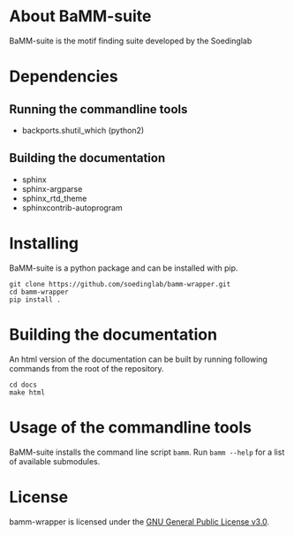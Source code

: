 About BaMM-suite
================

BaMM-suite is the motif finding suite developed by the Soedinglab

Dependencies
============

Running the commandline tools
-----------------------------

- backports.shutil_which (python2)


Building the documentation
-----------------
- sphinx
- sphinx-argparse
- sphinx_rtd_theme
- sphinxcontrib-autoprogram

Installing
==========

BaMM-suite is a python package and can be installed with pip.

    git clone https://github.com/soedinglab/bamm-wrapper.git
    cd bamm-wrapper
    pip install .


Building the documentation
==========================

An html version of the documentation can be built by running following commands from the root of the repository.

    cd docs
    make html

Usage of the commandline tools
==============================

BaMM-suite installs the command line script `bamm`. Run `bamm --help` for a list of available submodules.

License
=======

bamm-wrapper is licensed under the [GNU General Public License v3.0](https://choosealicense.com/licenses/gpl-3.0/).
